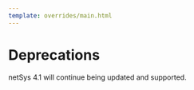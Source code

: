 ```yaml
---
template: overrides/main.html
---
```


# Deprecations

netSys 4.1 will continue being updated and supported.
